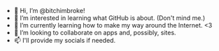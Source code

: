- 👋 Hi, I’m @bitchimbroke!
- 👀 I’m interested in learning what GitHub is about. (Don't mind me.)
- 🌱 I’m currently learning how to make my way around the Internet. <3
- 💞️ I’m looking to collaborate on apps and, possibly, sites.
- 📫 I'll provide my socials if needed.

<!---
bitchimbroke/bitchimbroke is a ✨ special ✨ repository because its `README.md` (this file) appears on your GitHub profile.
You can click the Preview link to take a look at your changes.
--->
